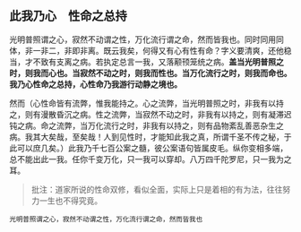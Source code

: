 ##  此我乃心　性命之总持

光明普照谓之心，寂然不动谓之性，万化流行谓之命，然而皆我也。同时同用同体，非一非二，非即非离。既云我矣，何得又有心有性有命？字义要清爽，还他稳当，才不致有支离之病。若执定总言一我，又落颟顸笼统之病。**盖当光明普照之时，则我而心也。当寂然不动之时，则我而性也。当万化流行之时，则我而命也。我乃心性命之总持，心性命乃我游行动静之境也。**

然而（心性命皆有流弊，惟我能持之。心之流弊，当光明普照之时，非我有以持之，则有漫散昏沉之病。性之流弊，当寂然不动之时，非我有以持之，则有凝滞迟钝之病。命之流弊，当万化流行之时，非我有以持之，则有品物紊乱善恶杂生之病。我其大矣哉，至矣哉！人到见性时，才能知此我之真，所谓千圣不传之秘，于此可以庶几矣。）此我乃千七百公案之髓，彼公案语句皆属皮毛。纵你变相多端，总不能出此一我。任你千变万化，只一我可以穿却。八万四千陀罗尼，只一我为之耳。

> 批注：道家所说的性命双修，看似全面，实际上只是着相的有为法，往往努力一生也不得究竟。

```yang
光明普照谓之心，寂然不动谓之性，万化流行谓之命，然而皆我也
```

